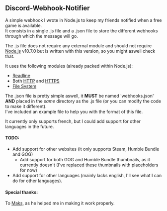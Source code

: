 ## Discord-Webhook-Notifier
A simple webhook I wrote in Node.js to keep my friends notified when a free game is available.  
It consists in a single .js file and a .json file to store the different webhooks through which the message will go.

The .js file does not require any external module and should not require [Node.js](https://nodejs.org/) v10.7.0 but is written with this version, so you might aswell check that.

It uses the following modules (already packed within Node.js):
- [Readline](https://nodejs.org/dist/latest-v10.x/docs/api/readline.html)
- Both [HTTP](https://nodejs.org/dist/latest-v10.x/docs/api/http.html) and [HTTPS](https://nodejs.org/dist/latest-v10.x/docs/api/https.html)
- [File System](https://nodejs.org/dist/latest-v10.x/docs/api/fs.html)

The .json file is pretty simple aswell, it **MUST** be named 'webhooks.json' **AND** placed in the *same* directory as the .js file (or you can modify the code to make it different).  
I've included an example file to help you with the format of this file.

It currently only supports french, but I could add support for other languages in the future.

#### TODO:
- Add support for other websites (it only supports Steam, Humble Bundle and GOG)
  - Add support for both GOG and Humble Bundle thumbnails, as it currently doesn't (I've replaced these thumbnails with placeholders for now)
- Add support for other languages (mainly lacks english, I'll see what I can do for other languages).

#### Special thanks:
To [Maks](https://github.com/Maks-s), as he helped me in making it work properly.
